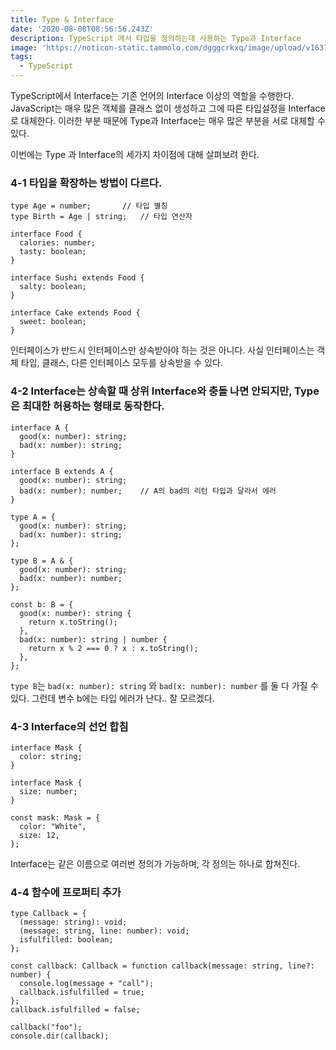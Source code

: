 ```yaml
---
title: Type & Interface
date: '2020-08-08T08:56:56.243Z'
description: TypeScript 에서 타입을 정의하는데 사용하는 Type과 Interface
image: 'https://noticon-static.tammolo.com/dgggcrkxq/image/upload/v1631952586/tlog/cover/typescript_edpims.jpg'
tags:
  - TypeScript
---
```


TypeScript에서 Interface는 기존 언어의 Interface 이상의 역할을 수행한다. JavaScript는 매우 많은 객체를 클래스 없이 생성하고 그에 따른 타입설정을 Interface로  대체한다. 이러한 부분 때문에 Type과 Interface는 매우 많은 부분을 서로 대체할 수 있다.

 이번에는 Type 과 Interface의 세가지 차이점에 대해 살펴보려 한다.

### 4-1 타입을 확장하는 방법이 다르다.

```tsx
type Age = number;       // 타입 별칭
type Birth = Age | string;   // 타입 연산자

interface Food {
  calories: number;
  tasty: boolean;
}

interface Sushi extends Food {
  salty: boolean;
}

interface Cake extends Food {
  sweet: boolean;
}
```

인터페이스가 반드시 인터페이스만 상속받아야 하는 것은 아니다. 사실 인터페이스는 객체 타입, 클래스, 다른 인터페이스 모두를 상속받을 수 있다.

### 4-2 Interface는 상속할 때 상위 Interface와 충돌 나면 안되지만, Type은 최대한 허용하는 형태로 동작한다.

```tsx
interface A {
  good(x: number): string;
  bad(x: number): string;
}

interface B extends A {
  good(x: number): string;
  bad(x: number): number;    // A의 bad의 리턴 타입과 달라서 에러
}

type A = {
  good(x: number): string;
  bad(x: number): string;
};

type B = A & {
  good(x: number): string;
  bad(x: number): number;
};

const b: B = {
  good(x: number): string {
    return x.toString();
  },
  bad(x: number): string | number {
    return x % 2 === 0 ? x : x.toString();
  },
};
```

`type B`는 `bad(x: number): string` 와  `bad(x: number): number` 를 둘 다 가질 수 있다. 그런데 변수 b에는 타입 에러가 난다.. 잘 모르겠다.

### 4-3 Interface의 선언 합침

```tsx
interface Mask {
  color: string;
}

interface Mask {
  size: number;
}

const mask: Mask = {
  color: "White",
  size: 12,
};
```

Interface는 같은 이름으로 여러번 정의가 가능하며, 각 정의는 하나로 합쳐진다.

### 4-4 함수에 프로퍼티 추가

```tsx
type Callback = {
  (message: string): void;
  (message: string, line: number): void;
  isfulfilled: boolean;
};

const callback: Callback = function callback(message: string, line?: number) {
  console.log(message + "call");
  callback.isfulfilled = true;
};
callback.isfulfilled = false;

callback("foo");
console.dir(callback);
```